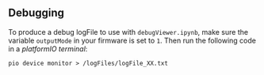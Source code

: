 ## Debugging
To produce a debug logFile to use with `debugViewer.ipynb`, make sure the variable `outputMode` in your firmware is set to `1`. Then run the following code in a *platformIO terminal*:
```
pio device monitor > /logFiles/logFile_XX.txt
```